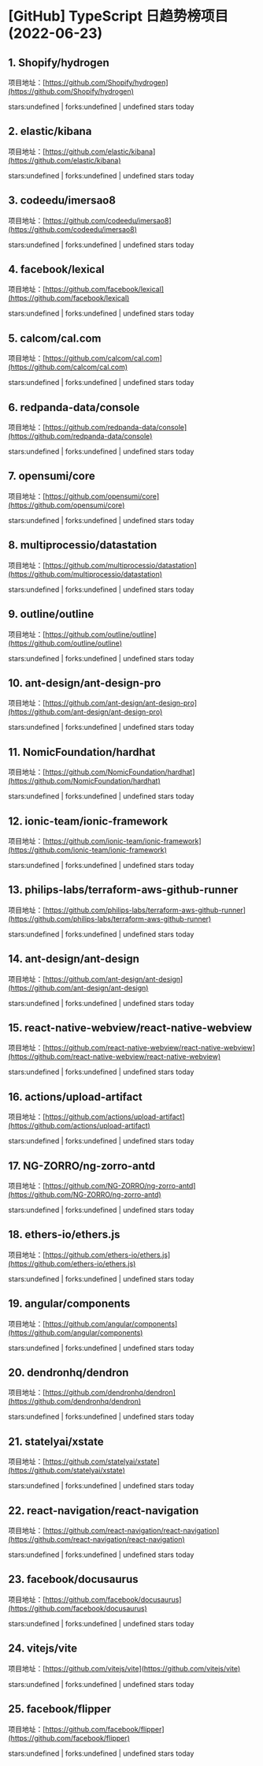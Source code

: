 # [GitHub] TypeScript 日趋势榜项目(2022-06-23)

## 1. Shopify/hydrogen 

项目地址：[https://github.com/Shopify/hydrogen](https://github.com/Shopify/hydrogen)

stars:undefined | forks:undefined | undefined stars today 



## 2. elastic/kibana 

项目地址：[https://github.com/elastic/kibana](https://github.com/elastic/kibana)

stars:undefined | forks:undefined | undefined stars today 



## 3. codeedu/imersao8 

项目地址：[https://github.com/codeedu/imersao8](https://github.com/codeedu/imersao8)

stars:undefined | forks:undefined | undefined stars today 



## 4. facebook/lexical 

项目地址：[https://github.com/facebook/lexical](https://github.com/facebook/lexical)

stars:undefined | forks:undefined | undefined stars today 



## 5. calcom/cal.com 

项目地址：[https://github.com/calcom/cal.com](https://github.com/calcom/cal.com)

stars:undefined | forks:undefined | undefined stars today 



## 6. redpanda-data/console 

项目地址：[https://github.com/redpanda-data/console](https://github.com/redpanda-data/console)

stars:undefined | forks:undefined | undefined stars today 



## 7. opensumi/core 

项目地址：[https://github.com/opensumi/core](https://github.com/opensumi/core)

stars:undefined | forks:undefined | undefined stars today 



## 8. multiprocessio/datastation 

项目地址：[https://github.com/multiprocessio/datastation](https://github.com/multiprocessio/datastation)

stars:undefined | forks:undefined | undefined stars today 



## 9. outline/outline 

项目地址：[https://github.com/outline/outline](https://github.com/outline/outline)

stars:undefined | forks:undefined | undefined stars today 



## 10. ant-design/ant-design-pro 

项目地址：[https://github.com/ant-design/ant-design-pro](https://github.com/ant-design/ant-design-pro)

stars:undefined | forks:undefined | undefined stars today 



## 11. NomicFoundation/hardhat 

项目地址：[https://github.com/NomicFoundation/hardhat](https://github.com/NomicFoundation/hardhat)

stars:undefined | forks:undefined | undefined stars today 



## 12. ionic-team/ionic-framework 

项目地址：[https://github.com/ionic-team/ionic-framework](https://github.com/ionic-team/ionic-framework)

stars:undefined | forks:undefined | undefined stars today 



## 13. philips-labs/terraform-aws-github-runner 

项目地址：[https://github.com/philips-labs/terraform-aws-github-runner](https://github.com/philips-labs/terraform-aws-github-runner)

stars:undefined | forks:undefined | undefined stars today 



## 14. ant-design/ant-design 

项目地址：[https://github.com/ant-design/ant-design](https://github.com/ant-design/ant-design)

stars:undefined | forks:undefined | undefined stars today 



## 15. react-native-webview/react-native-webview 

项目地址：[https://github.com/react-native-webview/react-native-webview](https://github.com/react-native-webview/react-native-webview)

stars:undefined | forks:undefined | undefined stars today 



## 16. actions/upload-artifact 

项目地址：[https://github.com/actions/upload-artifact](https://github.com/actions/upload-artifact)

stars:undefined | forks:undefined | undefined stars today 



## 17. NG-ZORRO/ng-zorro-antd 

项目地址：[https://github.com/NG-ZORRO/ng-zorro-antd](https://github.com/NG-ZORRO/ng-zorro-antd)

stars:undefined | forks:undefined | undefined stars today 



## 18. ethers-io/ethers.js 

项目地址：[https://github.com/ethers-io/ethers.js](https://github.com/ethers-io/ethers.js)

stars:undefined | forks:undefined | undefined stars today 



## 19. angular/components 

项目地址：[https://github.com/angular/components](https://github.com/angular/components)

stars:undefined | forks:undefined | undefined stars today 



## 20. dendronhq/dendron 

项目地址：[https://github.com/dendronhq/dendron](https://github.com/dendronhq/dendron)

stars:undefined | forks:undefined | undefined stars today 



## 21. statelyai/xstate 

项目地址：[https://github.com/statelyai/xstate](https://github.com/statelyai/xstate)

stars:undefined | forks:undefined | undefined stars today 



## 22. react-navigation/react-navigation 

项目地址：[https://github.com/react-navigation/react-navigation](https://github.com/react-navigation/react-navigation)

stars:undefined | forks:undefined | undefined stars today 



## 23. facebook/docusaurus 

项目地址：[https://github.com/facebook/docusaurus](https://github.com/facebook/docusaurus)

stars:undefined | forks:undefined | undefined stars today 



## 24. vitejs/vite 

项目地址：[https://github.com/vitejs/vite](https://github.com/vitejs/vite)

stars:undefined | forks:undefined | undefined stars today 



## 25. facebook/flipper 

项目地址：[https://github.com/facebook/flipper](https://github.com/facebook/flipper)

stars:undefined | forks:undefined | undefined stars today 



